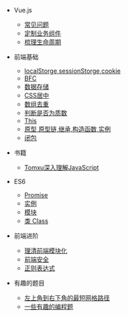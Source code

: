 * Vue.js
  * [常见问题](post/vue/problems)
  * [定制业务组件](post/vue/components)
  * [梳理生命周期](post/vue/lifecycle)
  
* 前端基础
  * [localStorge,sessionStorge,cookie](post/base/localStorge)
  * [BFC](post/base/BFC)
  * [数据存储](post/base/localStorge)
  * [CSS居中](post/base/center)
  * [数组去重](post/base/array-unique)
  * [判断是否为质数](post/base/isprime)
  * [This](post/base/this)
  * [原型,原型链,继承,构造函数,实例](post/base/prototype)
  * [闭包](post/base/closure)

* 书籍
  * [Tomxu深入理解JavaScript](post/book/tomxu-javascript)

* ES6
  * [Promise](post/es6/promise)
  * [实例](post/es6/example)
  * [模块](post/es6/module)
  * [类 Class](post/es6/class)

* 前端进阶
  * [理清前端模块化](post/advanced/clear-front-end-modular)
  * [前端安全](post/advanced/fe-security)
  * [正则表达式](post/advanced/regular-expression)

* 有趣的题目
  * [左上角到右下角的最短网格路径](post/interesting/shortest-way-in-grid)
  * [一些有趣的编程题](post/interesting/interesting)